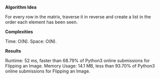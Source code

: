 **Algorithm Idea**

For every row in the matrix, traverse 
it in reverse and create a list in the 
order each element has been seen. 

**Complexities**

Time: O(N). 
Space: O(N). 

**Results**

Runtime: 52 ms, faster than 68.79% of Python3 online submissions for Flipping an Image.
Memory Usage: 14.1 MB, less than 93.70% of Python3 online submissions for Flipping an Image.


